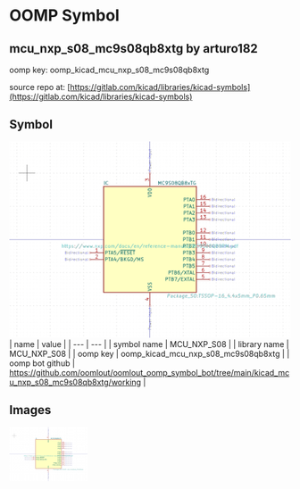 # OOMP Symbol  
## mcu_nxp_s08_mc9s08qb8xtg  by arturo182  
  
oomp key: oomp_kicad_mcu_nxp_s08_mc9s08qb8xtg  
  
source repo at: [https://gitlab.com/kicad/libraries/kicad-symbols](https://gitlab.com/kicad/libraries/kicad-symbols)  
## Symbol  
  
[![working.png](working_600.png)](working.png)  
| name | value | 
| --- | --- | 
| symbol name | MCU_NXP_S08 | 
| library name | MCU_NXP_S08 | 
| oomp key | oomp_kicad_mcu_nxp_s08_mc9s08qb8xtg | 
| oomp bot github | https://github.com/oomlout/oomlout_oomp_symbol_bot/tree/main/kicad_mcu_nxp_s08_mc9s08qb8xtg/working | 
## Images  
  
[![working.png](working_140.png)](working.png)  
